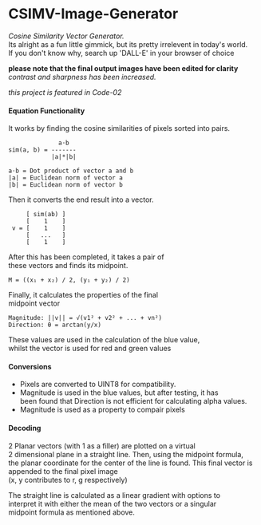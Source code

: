 # CSIMV-Image-Generator
_Cosine Similarity Vector Generator._\
Its alright as a fun little gimmick, but its pretty irrelevent in today's world. \
If you don't know why, search up 'DALL-E' in your browser of choice

__please note that the final output images have been edited for clarity__ \
_contrast and sharpness has been increased._

_this project is featured in Code-02_

#### Equation Functionality
It works by finding the cosine similarities of pixels sorted into pairs.
```
              a⋅b
sim(a, b) = -------
            |a|*|b|

a⋅b = Dot product of vector a and b
|a| = Euclidean norm of vector a
|b| = Euclidean norm of vector b
```
Then it converts the end result into a vector.
```
     [ sim(ab) ]
     [    1    ]
 v = [    1    ]
     [   ...   ]
     [    1    ]
```
After this has been completed, it takes a pair of \
these vectors and finds its midpoint.
```
M = ((x₁ + x₂) / 2, (y₁ + y₂) / 2)
```
Finally, it calculates the properties of the final \
midpoint vector
```
Magnitude: ||v|| = √(v1² + v2² + ... + vn²)
Direction: θ = arctan(y/x)
```
These values are used in the calculation of the blue value, \
whilst the vector is used for red and green values

#### Conversions
- Pixels are converted to UINT8 for compatibility.
- Magnitude is used in the blue values, but after testing, it has \
  been found that Direction is not efficient for calculating alpha values.
- Magnitude is used as a property to compair pixels

#### Decoding
2 Planar vectors (with 1 as a filler) are plotted on a virtual \
2 dimensional plane in a straight line. Then, using the midpoint formula, \
the planar coordinate for the center of the line is found.
This final vector is appended to the final pixel image \
(x, y contributes to r, g respectively)

The straight line is calculated as a linear gradient with options to \
interpret it with either the mean of the two vectors or a singular \
midpoint formula as mentioned above.
